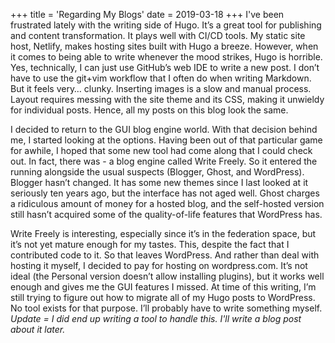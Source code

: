 +++
title = 'Regarding My Blogs'
date = 2019-03-18
+++
I've been frustrated lately with the writing side of Hugo. It’s a great tool for publishing and content transformation. It plays well with CI/CD tools. My static site host, Netlify, makes hosting sites built with Hugo a breeze. However, when it comes to being able to write whenever the mood strikes, Hugo is horrible. Yes, technically, I can just use GitHub’s web IDE to write a new post. I don’t have to use the git+vim workflow that I often do when writing Markdown. But it feels very… clunky. Inserting images is a slow and manual process. Layout requires messing with the site theme and its CSS, making it unwieldy for individual posts. Hence, all my posts on this blog look the same. 

I decided to return to the GUI blog engine world. With that decision behind me, I started looking at the options. Having been out of that particular game for awhile, I hoped that some new tool had come along that I could check out. In fact, there was - a blog engine called Write Freely. So it entered the running alongside the usual suspects (Blogger, Ghost, and WordPress). Blogger hasn’t changed. It has some new themes since I last looked at it seriously ten years ago, but the interface has not aged well. Ghost charges a ridiculous amount of money for a hosted blog, and the self-hosted version still hasn’t acquired some of the quality-of-life features that WordPress has. 

Write Freely is interesting, especially since it’s in the federation space, but it’s not yet mature enough for my tastes. This, despite the fact that I contributed code to it. So that leaves WordPress. And rather than deal with hosting it myself, I decided to pay for hosting on wordpress.com. It’s not ideal (the Personal version doesn’t allow installing plugins), but it works well enough and gives me the GUI features I missed. At time of this writing, I’m still trying to figure out how to migrate all of my Hugo posts to WordPress. No tool exists for that purpose. I’ll probably have to write something myself. _Update = I did end up writing a tool to handle this. I'll write a blog post about it later._